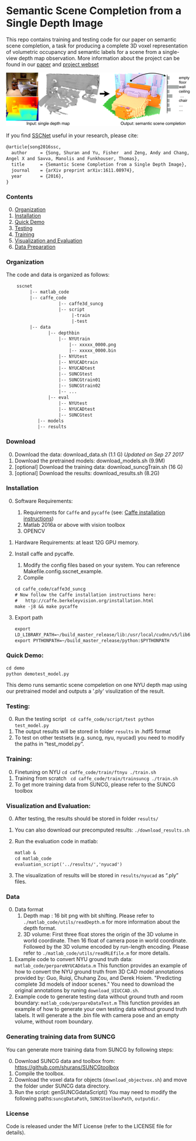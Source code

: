 # Semantic Scene Completion from a Single Depth Image

This repo contains training and testing code for our paper on semantic scene completion, a task for producing a complete 3D voxel representation of volumetric occupancy and semantic labels for a scene from a single-view depth map observation. 
More information about the project can be found in our [paper](https://arxiv.org/pdf/1611.08974v1.pdf) and [project webset](http://sscnet.cs.princeton.edu/)

![teaser](image/teaser.jpg)

If you find [SSCNet](http://sscnet.cs.princeton.edu/) useful in your research, please cite:

    @article{song2016ssc,
      author     = {Song, Shuran and Yu, Fisher  and Zeng, Andy and Chang, Angel X and Savva, Manolis and Funkhouser, Thomas},
      title      = {Semantic Scene Completion from a Single Depth Image},
      journal    = {arXiv preprint arXiv:1611.08974},
      year       = {2016},
    }

### Contents
0. [Organization](#organization)
0. [Installation](#installation)
0. [Quick Demo](#quick-demo)
0. [Testing](#testing)
0. [Training](#training)
0. [Visualization and Evaluation](#visualization-and-evaluation)
0. [Data Preparation](#data)



### Organization
The code and data is organized as follows:
``` shell
    sscnet
         |-- matlab_code
         |-- caffe_code
                    |-- caffe3d_suncg
                    |-- script
                         |-train
                         |-test   
         |-- data
                |-- depthbin
                    |-- NYUtrain 
                        |-- xxxxx_0000.png
                        |-- xxxxx_0000.bin
                    |-- NYUtest
                    |-- NYUCADtrain
                    |-- NYUCADtest
                    |-- SUNCGtest
                    |-- SUNCGtrain01
                    |-- SUNCGtrain02
                    |-- ...
                |-- eval
                    |-- NYUtest
                    |-- NYUCADtest
                    |-- SUNCGtest
            |-- models
            |-- results
```
### Download 
0. Download the data: download_data.sh (1.1 G) *Updated on Sep 27 2017*
0. Download the pretrained models: download_models.sh (9.9M)
0. [optional] Download the training data: download_suncgTrain.sh (16 G)
0. [optional] Download the results: download_results.sh (8.2G)


### Installation
0. Software Requirements: 
   1. Requirements for `Caffe` and `pycaffe` (see: [Caffe installation instructions](http://caffe.berkeleyvision.org/installation.html))
   2. Matlab 2016a or above with vision toolbox 
   3. OPENCV
0. Hardware Requirements:  at least 12G GPU memory.
0. Install caffe and pycaffe. 
    1. Modify the config files based on your system. You can reference Makefile.config.sscnet_example.
    2. Compile  
    ```Shell
    cd caffe_code/caffe3d_suncg
    # Now follow the Caffe installation instructions here:
    #   http://caffe.berkeleyvision.org/installation.html
    make -j8 && make pycaffe
    ```
0. Export path

     ```Shell 
     export LD_LIBRARY_PATH=~/build_master_release/lib:/usr/local/cudnn/v5/lib64:~/anaconda2/lib:$LD_LIBRARY_PATH
     export PYTHONPATH=~/build_master_release/python:$PYTHONPATH
     ```

### Quick Demo:
  ```Shell 
  cd demo
  python demotest_model.py
  ```
This demo runs semantic scene compeletion on one NYU depth map using our pretrained model and outputs a '.ply' visulization of the result.


### Testing:
0. Run the testing script
  ` cd caffe_code/script/test
    python test_model.py`
0. The output results will be stored in folder `results` in .hdf5 format
0. To test on other testsets (e.g. suncg, nyu, nyucad) you need to modify the paths in “test_model.py”.
    


### Training:
0. Finetuning on NYU 
    `cd caffe_code/train/ftnyu
      ./train.sh`
0. Training from scratch 
    ` cd caffe_code/train/trainsuncg
    ./train.sh`
0. To get more training data from SUNCG, please refer to the SUNCG toolbox 
    


### Visualization and Evaluation:
0. After testing, the results should be stored in folder `results/`
0. You can also download our precomputed results:
   `./download_results.sh`
0. Run the evaluation code in matlab:

    ``` shell 
    matlab &
    cd matlab_code
    evaluation_script('../results/','nyucad')
    ```
0. The visualization of results will be stored in `results/nyucad` as “.ply” files.



### Data 
0. Data format 
    1. Depth map : 
        16 bit png with bit shifting.
        Please refer to `./matlab_code/utils/readDepth.m` for more information about the depth format.
    2. 3D volume: 
        First three float stores the origin of the 3D volume in world coordinate.
        Then 16 float of camera pose in world coordinate.
        Followed by the 3D volume encoded by run-length encoding.
        Please refer to `./matlab_code/utils/readRLEfile.m` for more details.
0. Example code to convert NYU ground truth data: `matlab_code/perpareNYUCADdata.m` 
   This function provides an example of how to convert the NYU ground truth from 3D CAD model annotations provided by:
   Guo, Ruiqi, Chuhang Zou, and Derek Hoiem. "Predicting complete 3d models of indoor scenes."
   You need to download the original annotations by runing `download_UIUCCAD.sh`.  
0. Example code to generate testing data without ground truth and room boundary: `matlab_code/perpareDataTest.m`
   This function provides an example of how to generate your own testing data without ground truth labels. It will generate a the .bin file with camera pose and an empty volume, without room boundary. 
   

### Generating training data from SUNCG

You can generate more training data from SUNCG by following steps: 

0. Download SUNCG data and toolbox from: https://github.com/shurans/SUNCGtoolbox
0. Compile the toolbox.
0. Download the voxel data for objects (`download_objectvox.sh`) and move the folder under SUNCG data directory. 
0. Run the script: genSUNCGdataScript()
   You may need to modify the following paths:`suncgDataPath`, `SUNCGtoolboxPath`, `outputdir`.

 



### License
Code is released under the MIT License (refer to the LICENSE file for details).

    
